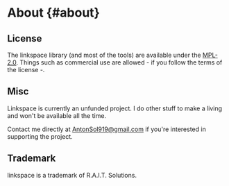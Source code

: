 # About {#about}

## License 

The linkspace library (and most of the tools) are available under the [MPL-2.0](https://github.com/AntonSol919/linkspace/blob/main/LICENSE).
Things such as commercial use are allowed - if you follow the terms of the license -.

## Misc

Linkspace is currently an unfunded project.
I do other stuff to make a living and won't be available all the time.

Contact me directly at <AntonSol919@gmail.com> if you're interested in supporting the project.

## Trademark

linkspace is a trademark of R.A.I.T. Solutions.
